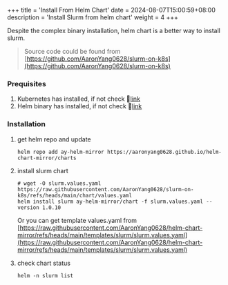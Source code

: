 +++
title = 'Install From Helm Chart'
date = 2024-08-07T15:00:59+08:00
description = 'Install Slurm from helm chart'
weight = 4
+++

Despite the complex binary installation, helm chart is a better way to install slurm.
> Source code could be found from [https://github.com/AaronYang0628/slurm-on-k8s](https://github.com/AaronYang0628/slurm-on-k8s)

### Prequisites
1. Kubernetes has installed, if not check 🔗[link](../../Installation/Binary/kubectl.md)
2. Helm binary has installed, if not check 🔗[link](../../Installation/Binary/helm.md)

### Installation
1.  get helm repo and update

    ```shell
    helm repo add ay-helm-mirror https://aaronyang0628.github.io/helm-chart-mirror/charts
    ```

2. install slurm chart

    ```shell
    # wget -O slurm.values.yaml https://raw.githubusercontent.com/AaronYang0628/slurm-on-k8s/refs/heads/main/chart/values.yaml
    helm install slurm ay-helm-mirror/chart -f slurm.values.yaml --version 1.0.10
    ```
    Or you can get template values.yaml from [https://raw.githubusercontent.com/AaronYang0628/helm-chart-mirror/refs/heads/main/templates/slurm/slurm.values.yaml](https://raw.githubusercontent.com/AaronYang0628/helm-chart-mirror/refs/heads/main/templates/slurm/slurm.values.yaml)

3. check chart status
    ```shell
    helm -n slurm list
    ```

